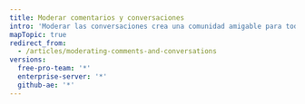 ```yaml
---
title: Moderar comentarios y conversaciones
intro: 'Moderar las conversaciones crea una comunidad amigable para todos los colaboradores de tu proyecto al promover la colaboración saludable y disminuir la intensidad del conflicto. Puedes aplicar el código de conducta de tu comunidad a las discusiones viendo el contenido reportado, editando y eliminando comentarios, y fijando conversaciónes.'
mapTopic: true
redirect_from:
  - /articles/moderating-comments-and-conversations
versions:
  free-pro-team: '*'
  enterprise-server: '*'
  github-ae: '*'
---
```


